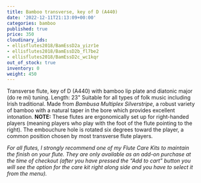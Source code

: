 ```yaml
---
title: Bamboo transverse, key of D (A440)
date: '2022-12-11T21:13:09+00:00'
categories: bamboo
published: true
price: 350
cloudinary_ids:
- ellisflutes2018/BamEssD2a_yizr1e
- ellisflutes2018/BamEssD2b_fl7be2
- ellisflutes2018/BamEssD2c_wc1kqr
out_of_stock: true
inventory: 0
weight: 450
---
```


Transverse flute, key of D  (A440) with bamboo lip plate and diatonic major (do re mi) tuning.  Length:  23"   Suitable for all types of folk music including Irish traditional.  Made from *Bambusa Multiplex Silverstripe*, a robust variety of bamboo with a natural taper in the bore which provides excellent intonation.  **NOTE:** These flutes are ergonomically set up for right-handed players (meaning players who play with the foot of the flute pointing to the right).  The embouchure hole is rotated six degrees toward the player, a common position chosen by most transverse flute players.  

*For all flutes, I strongly recommend one of my Flute Care Kits to maintain the finish on your flute. They are only available as an add-on purchase at the time of checkout (after you have pressed the “Add to cart” button you will see the option for the care kit right along side and you have to select it from the menu).*